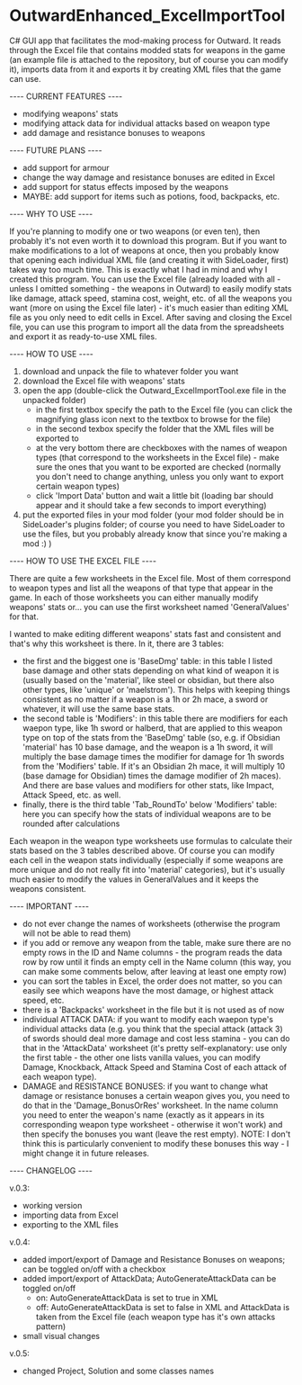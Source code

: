 # OutwardEnhanced_ExcelImportTool
C# GUI app that facilitates the mod-making process for Outward. It reads through the Excel file that contains modded stats for weapons in the game (an example file is attached to the repository, but of course you can modify it), imports data from it and exports it by creating XML files that the game can use. 


---- CURRENT FEATURES ---- 
- modifying weapons' stats
- modifying attack data for individual attacks based on weapon type
- add damage and resistance bonuses to weapons


---- FUTURE PLANS ---- 
- add support for armour
- change the way damage and resistance bonuses are edited in Excel
- add support for status effects imposed by the weapons
- MAYBE: add support for items such as potions, food, backpacks, etc. 



---- WHY TO USE ---- 

If you're planning to modify one or two weapons (or even ten), then probably it's not even worth it to download this program. But if you want to make modifications to a lot of weapons at once, then you probably know that opening each individual XML file (and creating it with SideLoader, first) takes way too much time. This is exactly what I had in mind and why I created this program. You can use the Excel file (already loaded with all - unless I omitted something - the weapons in Outward) to easily modify stats like damage, attack speed, stamina cost, weight, etc. of all the weapons you want (more on using the Excel file later) - it's much easier than editing XML file as you only need to edit cells in Excel. After saving and closing the Excel file, you can use this program to import all the data from the spreadsheets and export it as ready-to-use XML files.


---- HOW TO USE ----
1) download and unpack the file to whatever folder you want
2) download the Excel file with weapons' stats
3) open the app (double-click the Outward_ExcelImportTool.exe file in the unpacked folder)
	- in the first textbox specify the path to the Excel file (you can click the magnifying glass icon next to the textbox to browse for the file)
	- in the second texbox specify the folder that the XML files will be exported to
	- at the very bottom there are checkboxes with the names of weapon types (that correspond to the worksheets in the Excel file) - make sure the ones that you want to be exported are checked (normally you don't need to change anything, unless you only want to export certain weapon types)
	- click 'Import Data' button and wait a little bit (loading bar should appear and it should take a few seconds to import everything)
4) put the exported files in your mod folder (your mod folder should be in SideLoader's plugins folder; of course you need to have SideLoader to use the files, but you probably already know that since you're making a mod :) )


---- HOW TO USE THE EXCEL FILE ----

There are quite a few worksheets in the Excel file. Most of them correspond to weapon types and list all the weapons of that type that appear in the game. In each of those worksheets you can either manually modify weapons' stats or... you can use the first worksheet named 'GeneralValues' for that. 

I wanted to make editing different weapons' stats fast and consistent and that's why this worksheet is there. In it, there are 3 tables: 
- the first and the biggest one is 'BaseDmg' table: in this table I listed base damage and other stats depending on what kind of weapon it is (usually based on the 'material', like steel or obsidian, but there also other types, like 'unique' or 'maelstrom'). This helps with keeping things consistent as no matter if a weapon is a 1h or 2h mace, a sword or whatever, it will use the same base stats. 
- the second table is 'Modifiers': in this table there are modifiers for each waepon type, like 1h sword or halberd, that are applied to this weapon type on top of the stats from the 'BaseDmg' table (so, e.g. if Obsidian 'material' has 10 base damage, and the weapon is a 1h sword, it will multiply the base damage times the modifier for damage for 1h swords from the 'Modifiers' table. If it's an Obsidian 2h mace, it will multiply 10 (base damage for Obsidian) times the damage modifier of 2h maces). And there are base values and modifiers for other stats, like Impact, Attack Speed, etc. as well. 
- finally, there is the third table 'Tab_RoundTo' below 'Modifiers' table: here you can specify how the stats of individual weapons are to be rounded after calculations 

Each weapon in the weapon type worksheets use formulas to calculate their stats based on the 3 tables described above. Of course you can modify each cell in the weapon stats individually (especially if some weapons are more unique and do not really fit into 'material' categories), but it's usually much easier to modify the values in GeneralValues and it keeps the weapons consistent.


---- IMPORTANT ----
- do not ever change the names of worksheets (otherwise the program will not be able to read them)
- if you add or remove any weapon from the table, make sure there are no empty rows in the ID and Name columns - the program reads the data row by row until it finds an empty cell in the Name column (this way, you can make some comments below, after leaving at least one empty row)
- you can sort the tables in Excel, the order does not matter, so you can easily see which weapons have the most damage, or highest attack speed, etc.
- there is a 'Backpacks' worksheet in the file but it is not used as of now
- individual ATTACK DATA: if you want to modify each waepon type's individual attacks data (e.g. you think that the special attack (attack 3) of swords should deal more damage and cost less stamina - you can do that in the 'AttackData' worksheet (it's pretty self-explanatory: use only the first table - the other one lists vanilla values, you can modify Damage, Knockback, Attack Speed and Stamina Cost of each attack of each weapon type).
- DAMAGE and RESISTANCE BONUSES: if you want to change what damage or resistance bonuses a certain weapon gives you, you need to do that in the 'Damage_BonusOrRes' worksheet. In the name column you need to enter the weapon's name (exactly as it appears in its corresponding weapon type worksheet - otherwise it won't work) and then specify the bonuses you want (leave the rest empty). NOTE: I don't think this is particularly convenient to modify these bonuses this way - I might change it in future releases.



---- CHANGELOG ---- 

v.0.3:
- working version
- importing data from Excel
- exporting to the XML files

v.0.4:
- added import/export of Damage and Resistance Bonuses on weapons; can be toggled on/off with a checkbox
- added import/export of AttackData; AutoGenerateAttackData can be toggled on/off
	- on: AutoGenerateAttackData is set to true in XML
	- off: AutoGenerateAttackData is set to false in XML and AttackData is taken from the Excel file (each weapon type has it's own attacks pattern)
- small visual changes

v.0.5:
- changed Project, Solution and some classes names